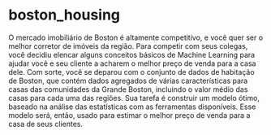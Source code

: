 # boston_housing
O mercado imobiliário de Boston é altamente competitivo, e você quer ser o melhor corretor de imóveis da região. Para competir com seus colegas, você decidiu elencar alguns conceitos básicos de Machine Learning para ajudar você e seu cliente a acharem o melhor preço de venda para a casa dele. Com sorte, você se deparou com o conjunto de dados de habitação de Boston, que contém dados agregados de várias características para casas das comunidades da Grande Boston, incluindo o valor médio das casas para cada uma das regiões. Sua tarefa é construir um modelo ótimo, baseado na análise das estatísticas com as ferramentas disponíveis. Esse modelo será, então, usado para estimar o melhor preço de venda para a casa de seus clientes.
